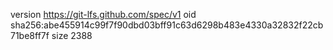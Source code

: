 version https://git-lfs.github.com/spec/v1
oid sha256:abe455914c99f7f90dbd03bff91c63d6298b483e4330a32832f22cb71be8ff7f
size 2388
